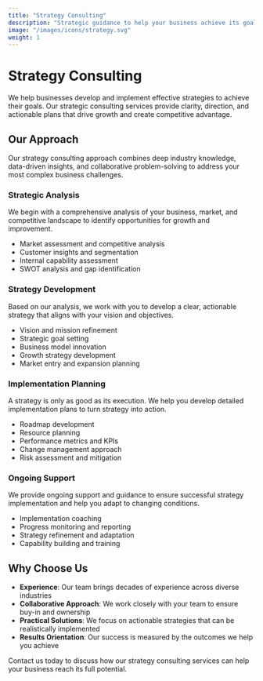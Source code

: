 ```yaml
---
title: "Strategy Consulting"
description: "Strategic guidance to help your business achieve its goals"
image: "/images/icons/strategy.svg"
weight: 1
---
```


# Strategy Consulting

We help businesses develop and implement effective strategies to achieve their goals. Our strategic consulting services provide clarity, direction, and actionable plans that drive growth and create competitive advantage.

## Our Approach

Our strategy consulting approach combines deep industry knowledge, data-driven insights, and collaborative problem-solving to address your most complex business challenges.

### Strategic Analysis

We begin with a comprehensive analysis of your business, market, and competitive landscape to identify opportunities for growth and improvement.

- Market assessment and competitive analysis
- Customer insights and segmentation
- Internal capability assessment
- SWOT analysis and gap identification

### Strategy Development

Based on our analysis, we work with you to develop a clear, actionable strategy that aligns with your vision and objectives.

- Vision and mission refinement
- Strategic goal setting
- Business model innovation
- Growth strategy development
- Market entry and expansion planning

### Implementation Planning

A strategy is only as good as its execution. We help you develop detailed implementation plans to turn strategy into action.

- Roadmap development
- Resource planning
- Performance metrics and KPIs
- Change management approach
- Risk assessment and mitigation

### Ongoing Support

We provide ongoing support and guidance to ensure successful strategy implementation and help you adapt to changing conditions.

- Implementation coaching
- Progress monitoring and reporting
- Strategy refinement and adaptation
- Capability building and training

## Why Choose Us

- **Experience**: Our team brings decades of experience across diverse industries
- **Collaborative Approach**: We work closely with your team to ensure buy-in and ownership
- **Practical Solutions**: We focus on actionable strategies that can be realistically implemented
- **Results Orientation**: Our success is measured by the outcomes we help you achieve

Contact us today to discuss how our strategy consulting services can help your business reach its full potential.
